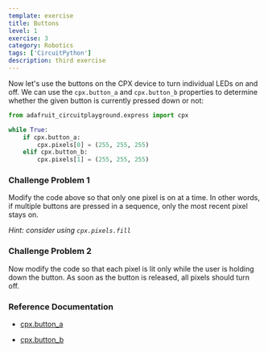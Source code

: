 ```yaml
---
template: exercise
title: Buttons
level: 1
exercise: 3
category: Robotics
tags: ['CircuitPython']
description: third exercise
---
```


Now let's use the buttons on the CPX device to turn individual LEDs on and off. We can use the `cpx.button_a` and `cpx.button_b` properties to determine whether the given button is currently pressed down or not:

```python
from adafruit_circuitplayground.express import cpx

while True:
    if cpx.button_a:
        cpx.pixels[0] = (255, 255, 255)
    elif cpx.button_b:
        cpx.pixels[1] = (255, 255, 255)
```

### Challenge Problem 1

Modify the code above so that only one pixel is on at a time. In other words, if multiple buttons are pressed in a sequence, only the most recent pixel stays on.

*Hint: consider using `cpx.pixels.fill`*

### Challenge Problem 2

Now modify the code so that each pixel is lit only while the user is holding down the button. As soon as the button is released, all pixels should turn off.

### Reference Documentation

* [cpx.button_a](https://docs.circuitpython.org/projects/circuitplayground/en/latest/api.html#adafruit_circuitplayground.circuit_playground_base.CircuitPlaygroundBase.button_a)

* [cpx.button_b](https://docs.circuitpython.org/projects/circuitplayground/en/latest/api.html#adafruit_circuitplayground.circuit_playground_base.CircuitPlaygroundBase.button_b)
